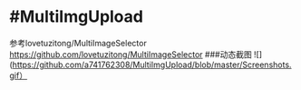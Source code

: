 #MultiImgUpload
====
参考lovetuzitong/MultiImageSelector
https://github.com/lovetuzitong/MultiImageSelector
###动态截图
![](https://github.com/a741762308/MultiImgUpload/blob/master/Screenshots.gif）
